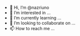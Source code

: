 - 👋 Hi, I’m @nazriuno
- 👀 I’m interested in ...
- 🌱 I’m currently learning ...
- 💞️ I’m looking to collaborate on ...
- 📫 How to reach me ...

<!---
nazriuno/nazriuno is a ✨ special ✨ repository because its `README.md` (this file) appears on your GitHub profile.
You can click the Preview link to take a look at your changes.
--->

